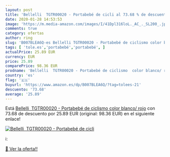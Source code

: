 ```yaml
---
layout: post
title: 'Bellelli  TGTR00020 - Portabebé de cicli al 73.68 % de descuento'
date: 2020-01-28 14:53:53
image: 'https://m.media-amazon.com/images/I/41Dpl316loL._AC_._SL200_.jpg'
comments: true
category: ofertas
author: ring
slug: 'B007BLEA6Q-es Bellelli TGTR00020 - Portabebé de ciclismo color blanco/ rojo'
tags: [ 'tole.es','portabebé','portabebé', ]
actualPrice: 25.89 EUR
currency: EUR
price: 25.89
comparePrice: 98.36 EUR
prodname: 'Bellelli  TGTR00020 - Portabebé de ciclismo  color blanco/ rojo'
country: 'es'
flag: '🇪🇸'
buyurl: 'https://www.amazon.es/dp/B007BLEA6Q/?tag=tolees-21'
descuento: '73.68'
average: '25.89'
---
```


Está [Bellelli  TGTR00020 - Portabebé de ciclismo  color blanco/ rojo](https://www.amazon.es/dp/B007BLEA6Q/?tag=tolees-21) con 73.68 de descuento por 25.89 EUR (original: 98.36 EUR) en el siguiente enlace!

[![Bellelli  TGTR00020 - Portabebé de cicli](https://m.media-amazon.com/images/I/41Dpl316loL._AC_._SL200_.jpg)](https://www.amazon.es/dp/B007BLEA6Q/?tag=tolees-21)

ℹ️:


[🛒 Ver la oferta!!](https://www.amazon.es/dp/B007BLEA6Q/?tag=tolees-21)
